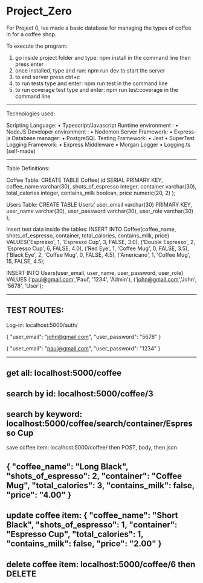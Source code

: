 # Project_Zero

For Project 0, Ive made a basic database for managing the types of coffee in for a coffee shop.

To execute the program:
1.	go inside project folder and type: npm install in the command line then press enter
2.	once installed, type and run: npm run dev to start the server
3.	to end server press ctrl+c
4.	to run tests type and enter: npm run test in the command line
5.	to run coverage test type and enter: npm run test:coverage in the command line
_________________________________________________________________
Technologies used:

Scripting Language:
•	Typescript/Javascript
Runtime environment :
•	NodeJS
Developer environment :
•	Nodemon
Server Framework:
•	Express-js
Database manager:
•	PostgreSQL
Testing Framework:
•	Jest
•	SuperTest
Logging Framework:
•	Express Middleware
•	Morgan Logger
•	Logging.ts (self-made)
_________________________________________________________________
Table Definitions:

Coffee Table:
CREATE TABLE Coffee(
id SERIAL PRIMARY KEY,
coffee_name varchar(30),
shots_of_espresso integer,
container varchar(30),
total_calories integer,
contains_milk boolean,
price numeric(20, 2)
);

Users Table:
CREATE TABLE Users(
user_email varchar(30) PRIMARY KEY,
user_name varchar(30),
user_password varchar(30),
user_role varchar(30)
);

Insert test data inside the tables:
INSERT INTO Coffee(coffee_name, shots_of_espresso, container, total_calories, contains_milk, price)
VALUES('Espresso', 1, 'Espresso Cup', 3, FALSE, 3.0),
('Double Espresso', 2, 'Espresso Cup', 6, FALSE, 4.0),
('Red Eye', 1, 'Coffee Mug', 0, FALSE, 3.5),
('Black Eye', 2, 'Coffee Mug', 0, FALSE, 4.5),
('Americano', 1, 'Coffee Mug', 15, FALSE, 4.5);


INSERT INTO Users(user_email, user_name, user_password, user_role)
VALUES ('paul@gmail.com','Paul', '1234', 'Admin'),
('john@gmail.com','John', '5678', 'User');
_________________________________________________________________

TEST ROUTES:
------------------------------------------------------------
Log-in:
localhost:5000/auth/
    
{
        "user_email": "john@gmail.com",
        "user_password": "5678"
}

{
        "user_email": "paul@gmail.com",
        "user_password": "1234"
}

------------------------------------------------------------
get all:
localhost:5000/coffee
------------------------------------------------------------
search by id:
localhost:5000/coffee/3
------------------------------------------------------------
search by keyword:
localhost:5000/coffee/search/container/Espresso Cup
------------------------------------------------------------
save coffee item:
localhost:5000/coffee/  then POST, body, then json

{
        "coffee_name": "Long Black",
        "shots_of_espresso": 2,
        "container": "Coffee Mug",
        "total_calories": 3,
        "contains_milk": false,
        "price": "4.00"
    }
------------------------------------------------------------
update coffee item:
    {
        "coffee_name": "Short Black",
        "shots_of_espresso": 1,
        "container": "Espresso Cup",
        "total_calories": 1,
        "contains_milk": false,
        "price": "2.00"
    }
------------------------------------------------------------
delete coffee item:
localhost:5000/coffee/6  then DELETE
------------------------------------------------------------



